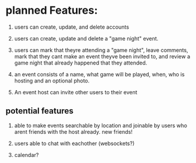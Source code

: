 # planned Features:

1. users can create, update, and delete accounts

2. users can create, update and delete a "game night" event. 

3. users can mark that theyre attending a "game night", leave comments, mark that they cant make an event theyve been invited to, and review a game night that already happened that they attended.

4. an event consists of a name, what game will be played, when, who is hosting and an optional photo.

5. An event host can invite other users to their event



## potential features

1. able to make events searchable by location and joinable by users who arent friends with the host already. new friends!

2. users able to chat with eachother (websockets?)

3. calendar?